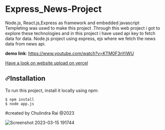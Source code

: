 # Express_News-Project
Node.js, React.js,Express as framework and embedded javascript Templeting was uswd to make this project .Through this web project i got to explore these technologies and in this project i have used api key to fetch data for data.
Node.js project using express, ejs where we fetch the news data from news api.

 **demo link**: https://www.youtube.com/watch?v=KTM0F3nYiWU

<a href="https://express-news-project.vercel.app/">Have a look on website upload on vercel</a>


<h2><a id="user-content-installation" class="anchor" aria-hidden="true" href="#installation"><svg class="octicon octicon-link" viewBox="0 0 16 16" version="1.1" width="16" height="16" aria-hidden="true"><path fill-rule="evenodd" d="M7.775 3.275a.75.75 0 001.06 1.06l1.25-1.25a2 2 0 112.83 2.83l-2.5 2.5a2 2 0 01-2.83 0 .75.75 0 00-1.06 1.06 3.5 3.5 0 004.95 0l2.5-2.5a3.5 3.5 0 00-4.95-4.95l-1.25 1.25zm-4.69 9.64a2 2 0 010-2.83l2.5-2.5a2 2 0 012.83 0 .75.75 0 001.06-1.06 3.5 3.5 0 00-4.95 0l-2.5 2.5a3.5 3.5 0 004.95 4.95l1.25-1.25a.75.75 0 00-1.06-1.06l-1.25 1.25a2 2 0 01-2.83 0z"></path></svg></a>Installation</h2>
<p>To run this project, install it locally using npm:</p>
<div class="snippet-clipboard-content position-relative overflow-auto" data-snippet-clipboard-copy-content="$ npm install 
$ npm i express
$ npm start"><pre><code>$ npm install
$ node app.js
</code></pre></div>
                                                             #created by Chulindra Rai @2023





![Screenshot 2023-03-15 191744](https://user-images.githubusercontent.com/87846923/225329575-3a3cbc5d-f092-4f73-b2d9-a2af45b67edb.png)
